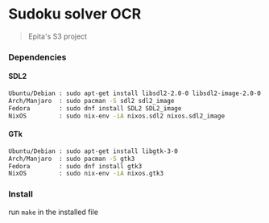 # Sudoku solver OCR 

> Epita's S3 project

### Dependencies

#### SDL2
```sh
Ubuntu/Debian : sudo apt-get install libsdl2-2.0-0 libsdl2-image-2.0-0
Arch/Manjaro  : sudo pacman -S sdl2 sdl2_image
Fedora        : sudo dnf install SDL2 SDL2_image
NixOS         : sudo nix-env -iA nixos.sdl2 nixos.sdl2_image
```

#### GTk
```sh
Ubuntu/Debian : sudo apt-get install libgtk-3-0
Arch/Manjaro  : sudo pacman -S gtk3
Fedora        : sudo dnf install gtk3
NixOS         : sudo nix-env -iA nixos.gtk3
```

### Install

run ```make``` in the installed file